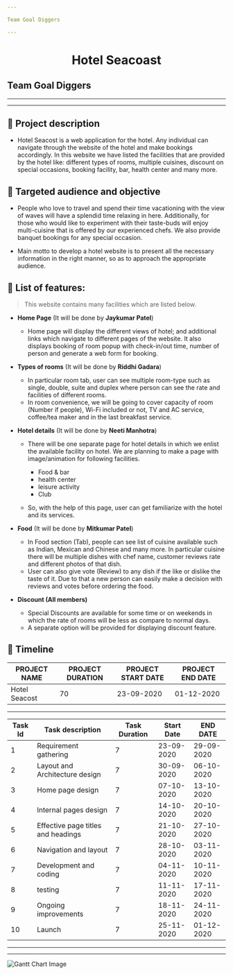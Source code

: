 ```yaml
---

Team Goal Diggers

---
```


# **<div style="text-align:center">Hotel Seacoast </div>**

## Team Goal Diggers

___
___

## ** Project description**

+ Hotel Seacost is a web application for the hotel. Any individual can navigate through the website of the hotel and make bookings accordingly. In this website we have listed the facilities that are provided by the hotel like: different types of rooms, multiple cuisines, discount on special occasions, booking facility, bar, health center and many more.

## ** Targeted audience and objective**

+ People who love to travel and spend their time vacationing with the view of waves will have a splendid time relaxing in here. Additionally, for those who would like to experiment with their taste-buds will enjoy multi-cuisine that is offered by our experienced chefs. We also provide banquet bookings for any special occasion.

+ Main motto to develop a hotel website is to present all the necessary information in the right manner, so as to approach the appropriate audience.

## ** List of features:**

>This website contains many facilities which are listed below.

+ **Home Page** (It will be done by **Jaykumar Patel**)
  + Home page will display the different views of hotel; and additional links which navigate to different pages of the website. It also displays booking of room popup with check-in/out time, number of person and generate a web form for booking.

+ **Types of rooms** (It will be done by **Riddhi Gadara**)
  + In particular room tab, user can see multiple room-type such as single, double, suite and duplex where person can see the rate and facilities of different rooms.
  + In room convenience, we will be going to cover capacity of room (Number if people), Wi-Fi included or not, TV and AC service, coffee/tea maker and in the last breakfast service.

+ **Hotel details** (It will be done by **Neeti Manhotra**)
  + There will be one separate page for hotel details in which we enlist the available facility on hotel. We are planning to make a page with image/animation for following facilities.
    * Food & bar
    * health center
    * leisure activity
    * Club

  + So, with the help of this page, user can get familiarize with the hotel and its services.

+ **Food** (It will be done by **Mitkumar Patel**)
  + In Food section (Tab), people can see list of cuisine available such as Indian, Mexican and Chinese and many more. In particular cuisine there will be multiple dishes with chef name, customer reviews rate and different photos of that dish.
  + User can also give vote (Review) to any dish if the like or dislike the taste of it. Due to that a new person can easily make a decision with reviews and votes before ordering the food.

+ **Discount (All members)**
  + Special Discounts are available for some time or on weekends in which the rate of rooms will be less as compare to normal days.
  + A separate option will be provided for displaying discount feature.

##  **Timeline**

| PROJECT NAME | PROJECT DURATION  | PROJECT START DATE | PROJECT END DATE |
| ------ | -------- | ------ | ------ |
| Hotel Seacost  | 70 | 23-09-2020 | 01-12-2020 |

___

| Task Id | Task description | Task Duration | Start Date| END DATE |
| ------ | -------- | ------ | ------ | ------ |
|1| Requirement gathering               | 7 | 23-09-2020 | 29-09-2020|
|2| Layout and Architecture design      | 7 | 30-09-2020 | 06-10-2020|
|3| Home page design                    | 7 | 07-10-2020 | 13-10-2020|
|4| Internal pages design               | 7 | 14-10-2020 | 20-10-2020|
|5| Effective page titles and headings  | 7 | 21-10-2020 | 27-10-2020|
|6| Navigation and layout               | 7 | 28-10-2020 | 03-11-2020|
|7| Development and coding              | 7 | 04-11-2020 | 10-11-2020|
|8| testing                             | 7 | 11-11-2020 | 17-11-2020|
|9| Ongoing improvements                | 7 | 18-11-2020 | 24-11-2020|
|10|Launch                              | 7 | 25-11-2020 | 01-12-2020|

___
___

![Gantt Chart Image](Images/ganttchart.JPG)
